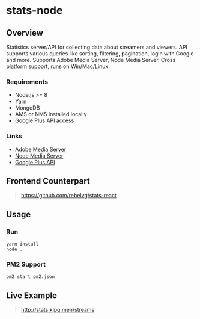 # stats-node

## Overview
Statistics server/API for collecting data about streamers and viewers.
API supports various queries like sorting, filtering, pagination, login with Google and more.
Supports Adobe Media Server, Node Media Server.
Cross platform support, runs on Win/Mac/Linux.

### Requirements
- Node.js >= 8
- Yarn
- MongoDB
- AMS or NMS installed locally
- Google Plus API access

### Links
- [Adobe Media Server](http://www.adobe.com/products/adobe-media-server-family.html)
- [Node Media Server](https://github.com/illuspas/Node-Media-Server)
- [Google Plus API](https://console.developers.google.com/apis/library/plus.googleapis.com)

## Frontend Counterpart
> https://github.com/rebelvg/stats-react

## Usage

### Run
```
yarn install
node .
```

### PM2 Support
```
pm2 start pm2.json
```

## Live Example
> http://stats.klpq.men/streams
